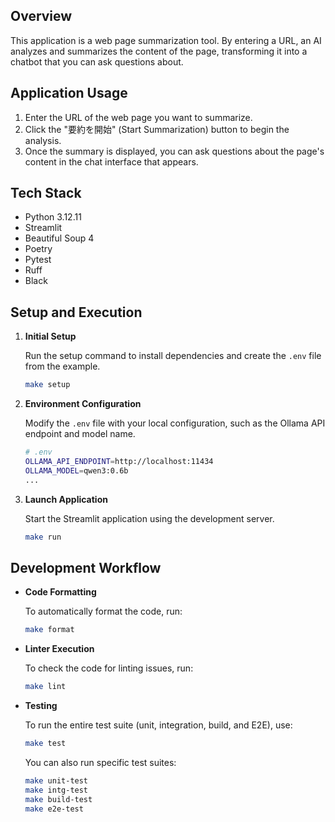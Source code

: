 ## Overview

This application is a web page summarization tool. By entering a URL, an AI analyzes and summarizes the content of the page, transforming it into a chatbot that you can ask questions about.

## Application Usage

1.  Enter the URL of the web page you want to summarize.
2.  Click the "要約を開始" (Start Summarization) button to begin the analysis.
3.  Once the summary is displayed, you can ask questions about the page's content in the chat interface that appears.

## Tech Stack

-   Python 3.12.11
-   Streamlit
-   Beautiful Soup 4
-   Poetry
-   Pytest
-   Ruff
-   Black

## Setup and Execution

1.  **Initial Setup**

    Run the setup command to install dependencies and create the `.env` file from the example.

    ```bash
    make setup
    ```

2.  **Environment Configuration**

    Modify the `.env` file with your local configuration, such as the Ollama API endpoint and model name.

    ```bash
    # .env
    OLLAMA_API_ENDPOINT=http://localhost:11434
    OLLAMA_MODEL=qwen3:0.6b
    ...
    ```

3.  **Launch Application**

    Start the Streamlit application using the development server.

    ```bash
    make run
    ```

## Development Workflow

-   **Code Formatting**

    To automatically format the code, run:

    ```bash
    make format
    ```

-   **Linter Execution**

    To check the code for linting issues, run:

    ```bash
    make lint
    ```

-   **Testing**

    To run the entire test suite (unit, integration, build, and E2E), use:

    ```bash
    make test
    ```

    You can also run specific test suites:

    ```bash
    make unit-test
    make intg-test
    make build-test
    make e2e-test
    ```